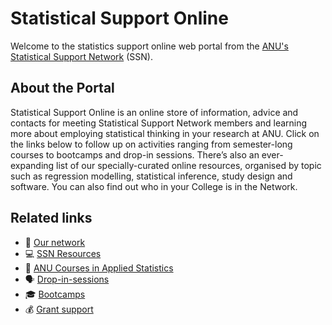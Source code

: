  <head>
    <link rel="shortcut icon" href="assets/images/dists.png">
  </head>

# Statistical Support Online

Welcome to the statistics support online web portal from the [ANU's Statistical Support Network](https://services.anu.edu.au/business-units/dean-higher-degree-research/statistical-support-network) (SSN).

## About the Portal

Statistical Support Online is an online store of information, advice and contacts for meeting Statistical Support Network members and learning more about employing statistical thinking in your research at ANU. Click on the links below to follow up on activities ranging from semester-long courses to bootcamps and drop-in sessions. There’s also an ever-expanding list of our specially-curated online resources, organised by topic such as regression modelling, statistical inference, study design and software. You can also find out who in your College is in the Network. 

## Related links

+ <span>&#128101;</span> <a href="https://anustatsupportonline.github.io/our-network">Our network</a>
+ <span>&#128187;</span> <a href="https://anustatsupportonline.github.io/SSN-resources">SSN Resources</a>
+ <span>&#128211;</span> <a href="https://anustatsupportonline.github.io/anu-courses">ANU Courses in Applied Statistics</a>
+ <span>&#128483;</span> <a href="https://anustatsupportonline.github.io/drop-in-sessions">Drop-in-sessions</a>
+ <span>&#127891;</span> <a href="https://anustatsupportonline.github.io/bootcamps">Bootcamps</a>
+ <span>&#128176;</span> <a href="https://anustatsupportonline.github.io/grant-support">Grant support</a>

